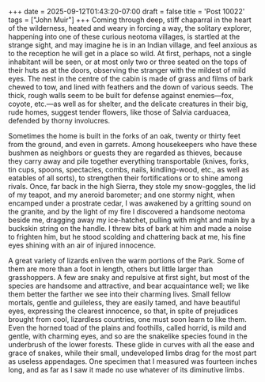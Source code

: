 +++
date = 2025-09-12T01:43:20-07:00
draft = false
title = 'Post 10022'
tags = ["John Muir"]
+++
Coming through deep, stiff chaparral in the heart of the wilderness, heated and weary in forcing a way, the solitary explorer, happening into one of these curious neotoma villages, is startled at the strange sight, and may imagine he is in an Indian village, and feel anxious as to the reception he will get in a place so wild. At first, perhaps, not a single inhabitant will be seen, or at most only two or three seated on the tops of their huts as at the doors, observing the stranger with the mildest of mild eyes. The nest in the centre of the cabin is made of grass and films of bark chewed to tow, and lined with feathers and the down of various seeds. The thick, rough walls seem to be built for defense against enemies—fox, coyote, etc.—as well as for shelter, and the delicate creatures in their big, rude homes, suggest tender flowers, like those of Salvia carduacea, defended by thorny involucres.

Sometimes the home is built in the forks of an oak, twenty or thirty feet from the ground, and even in garrets. Among housekeepers who have these bushmen as neighbors or guests they are regarded as thieves, because they carry away and pile together everything transportable (knives, forks, tin cups, spoons, spectacles, combs, nails, kindling-wood, etc., as well as eatables of all sorts), to strengthen their fortifications or to shine among rivals. Once, far back in the high Sierra, they stole my snow-goggles, the lid of my teapot, and my aneroid barometer; and one stormy night, when encamped under a prostrate cedar, I was awakened by a gritting sound on the granite, and by the light of my fire I discovered a handsome neotoma beside me, dragging away my ice-hatchet, pulling with might and main by a buckskin string on the handle. I threw bits of bark at him and made a noise to frighten him, but he stood scolding and chattering back at me, his fine eyes shining with an air of injured innocence.

A great variety of lizards enliven the warm portions of the Park. Some of them are more than a foot in length, others but little larger than grasshoppers. A few are snaky and repulsive at first sight, but most of the species are handsome and attractive, and bear acquaintance well; we like them better the farther we see into their charming lives. Small fellow mortals, gentle and guileless, they are easily tamed, and have beautiful eyes, expressing the clearest innocence, so that, in spite of prejudices brought from cool, lizardless countries, one must soon learn to like them. Even the horned toad of the plains and foothills, called horrid, is mild and gentle, with charming eyes, and so are the snakelike species found in the underbrush of the lower forests. These glide in curves with all the ease and grace of snakes, while their small, undeveloped limbs drag for the most part as useless appendages. One specimen that I measured was fourteen inches long, and as far as I saw it made no use whatever of its diminutive limbs.
